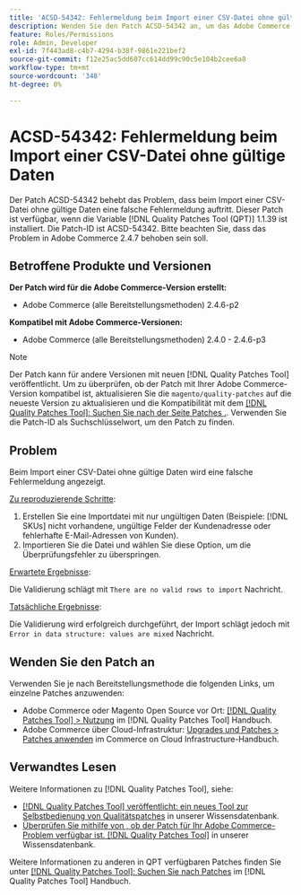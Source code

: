 ```yaml
---
title: 'ACSD-54342: Fehlermeldung beim Import einer CSV-Datei ohne gültige Daten'
description: Wenden Sie den Patch ACSD-54342 an, um das Adobe Commerce-Problem zu beheben, bei dem beim Importieren einer CSV-Datei ohne gültige Daten eine falsche Fehlermeldung auftritt.
feature: Roles/Permissions
role: Admin, Developer
exl-id: 7f443ad8-c4b7-4294-b38f-9861e221bef2
source-git-commit: f12e25ac5dd607cc614dd99c90c5e104b2cee6a8
workflow-type: tm+mt
source-wordcount: '348'
ht-degree: 0%

---
```


# ACSD-54342: Fehlermeldung beim Import einer CSV-Datei ohne gültige Daten

Der Patch ACSD-54342 behebt das Problem, dass beim Import einer CSV-Datei ohne gültige Daten eine falsche Fehlermeldung auftritt. Dieser Patch ist verfügbar, wenn die Variable [!DNL Quality Patches Tool (QPT)] 1.1.39 ist installiert. Die Patch-ID ist ACSD-54342. Bitte beachten Sie, dass das Problem in Adobe Commerce 2.4.7 behoben sein soll.

## Betroffene Produkte und Versionen

**Der Patch wird für die Adobe Commerce-Version erstellt:**

* Adobe Commerce (alle Bereitstellungsmethoden) 2.4.6-p2

**Kompatibel mit Adobe Commerce-Versionen:**

* Adobe Commerce (alle Bereitstellungsmethoden) 2.4.0 - 2.4.6-p3

>[!NOTE]
>
>Der Patch kann für andere Versionen mit neuen [!DNL Quality Patches Tool] veröffentlicht. Um zu überprüfen, ob der Patch mit Ihrer Adobe Commerce-Version kompatibel ist, aktualisieren Sie die `magento/quality-patches` auf die neueste Version zu aktualisieren und die Kompatibilität mit dem [[!DNL Quality Patches Tool]: Suchen Sie nach der Seite Patches .](https://experienceleague.adobe.com/tools/commerce-quality-patches/index.html). Verwenden Sie die Patch-ID als Suchschlüsselwort, um den Patch zu finden.

## Problem

Beim Import einer CSV-Datei ohne gültige Daten wird eine falsche Fehlermeldung angezeigt.

<u>Zu reproduzierende Schritte</u>:

1. Erstellen Sie eine Importdatei mit nur ungültigen Daten (Beispiele: [!DNL SKUs] nicht vorhandene, ungültige Felder der Kundenadresse oder fehlerhafte E-Mail-Adressen von Kunden).
1. Importieren Sie die Datei und wählen Sie diese Option, um die Überprüfungsfehler zu überspringen.

<u>Erwartete Ergebnisse</u>:

Die Validierung schlägt mit `There are no valid rows to import` Nachricht.

<u>Tatsächliche Ergebnisse</u>:

Die Validierung wird erfolgreich durchgeführt, der Import schlägt jedoch mit `Error in data structure: values are mixed` Nachricht.

## Wenden Sie den Patch an

Verwenden Sie je nach Bereitstellungsmethode die folgenden Links, um einzelne Patches anzuwenden:

* Adobe Commerce oder Magento Open Source vor Ort: [[!DNL Quality Patches Tool] > Nutzung](https://experienceleague.adobe.com/docs/commerce-operations/tools/quality-patches-tool/usage.html) im [!DNL Quality Patches Tool] Handbuch.
* Adobe Commerce über Cloud-Infrastruktur: [Upgrades und Patches > Patches anwenden](https://experienceleague.adobe.com/docs/commerce-cloud-service/user-guide/develop/upgrade/apply-patches.html) im Commerce on Cloud Infrastructure-Handbuch.

## Verwandtes Lesen

Weitere Informationen zu [!DNL Quality Patches Tool], siehe:

* [[!DNL Quality Patches Tool] veröffentlicht: ein neues Tool zur Selbstbedienung von Qualitätspatches](/help/announcements/adobe-commerce-announcements/magento-quality-patches-released-new-tool-to-self-serve-quality-patches.md) in unserer Wissensdatenbank.
* [Überprüfen Sie mithilfe von , ob der Patch für Ihr Adobe Commerce-Problem verfügbar ist. [!DNL Quality Patches Tool]](/help/support-tools/patches-available-in-qpt-tool/check-patch-for-magento-issue-with-magento-quality-patches.md) in unserer Wissensdatenbank.

Weitere Informationen zu anderen in QPT verfügbaren Patches finden Sie unter [[!DNL Quality Patches Tool]: Suchen Sie nach Patches](https://experienceleague.adobe.com/tools/commerce-quality-patches/index.html) im [!DNL Quality Patches Tool] Handbuch.
